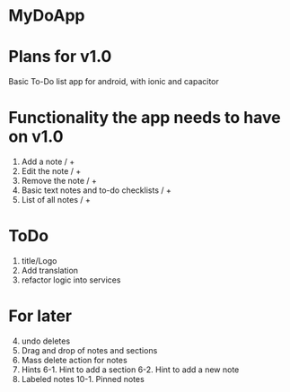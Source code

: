 # MyDoApp

# Plans for v1.0
Basic To-Do list app for android, with ionic and capacitor

# Functionality the app needs to have on v1.0
1. Add a note / +
2. Edit the note / +
3. Remove the note / +
4. Basic text notes and to-do checklists / +
5. List of all notes / +

# ToDo
1. title/Logo
2. Add translation
3. refactor logic into services

# For later
4. undo deletes
6. Drag and drop of notes and sections
7. Mass delete action for notes
6. Hints
6-1. Hint to add a section
6-2. Hint to add a new note
10. Labeled notes
10-1. Pinned notes
